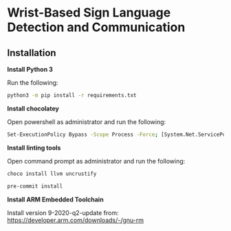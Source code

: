 # Wrist-Based Sign Language Detection and Communication

## Installation

**Install Python 3**

Run the following:
```bash
python3 -m pip install -r requirements.txt
```

**Install chocolatey**

Open powershell as administrator and run the following:
```bash
Set-ExecutionPolicy Bypass -Scope Process -Force; [System.Net.ServicePointManager]::SecurityProtocol = [System.Net.ServicePointManager]::SecurityProtocol -bor 3072; iex ((New-Object System.Net.WebClient).DownloadString('https://community.chocolatey.org/install.ps1'))
```

**Install linting tools**

Open command prompt as administrator and run the following:
```bash
choco install llvm uncrustify

pre-commit install
```

**Install ARM Embedded Toolchain**

Install version 9-2020-q2-update from: https://developer.arm.com/downloads/-/gnu-rm
